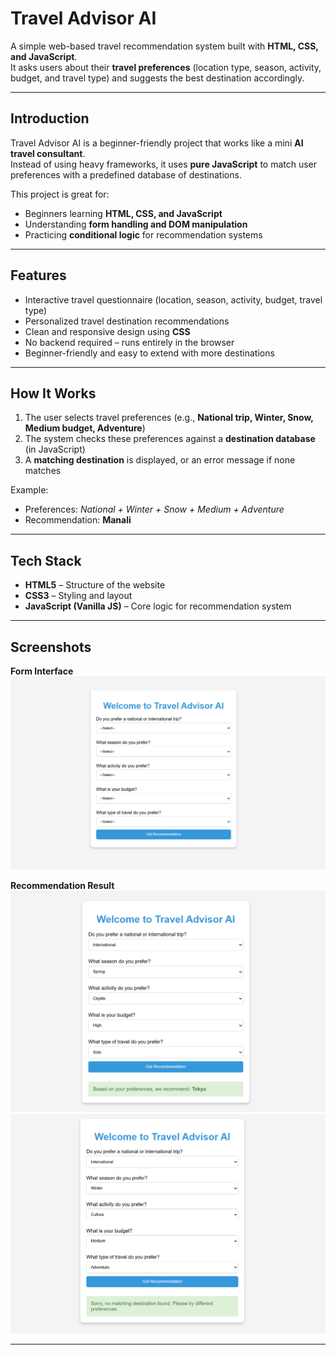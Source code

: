 #  Travel Advisor AI  

A simple web-based travel recommendation system built with **HTML, CSS, and JavaScript**.  
It asks users about their **travel preferences** (location type, season, activity, budget, and travel type) and suggests the best destination accordingly.  

---

## Introduction  

Travel Advisor AI is a beginner-friendly project that works like a mini **AI travel consultant**.  
Instead of using heavy frameworks, it uses **pure JavaScript** to match user preferences with a predefined database of destinations.  

This project is great for:  
- Beginners learning **HTML, CSS, and JavaScript**  
- Understanding **form handling and DOM manipulation**  
- Practicing **conditional logic** for recommendation systems  

---

## Features  

- Interactive travel questionnaire (location, season, activity, budget, travel type)  
- Personalized travel destination recommendations  
- Clean and responsive design using **CSS**  
- No backend required – runs entirely in the browser  
- Beginner-friendly and easy to extend with more destinations  

---

## How It Works  

1. The user selects travel preferences (e.g., **National trip, Winter, Snow, Medium budget, Adventure**)  
2. The system checks these preferences against a **destination database** (in JavaScript)  
3. A **matching destination** is displayed, or an error message if none matches  

Example:  
- Preferences: *National + Winter + Snow + Medium + Adventure*  
- Recommendation: **Manali**   

---

## Tech Stack  

- **HTML5** – Structure of the website  
- **CSS3** – Styling and layout  
- **JavaScript (Vanilla JS)** – Core logic for recommendation system  

---

## Screenshots  

**Form Interface**  
![Form Screenshot](form.png)  

**Recommendation Result**  
![Result1 Screenshot](result1.png) 
![Result2 Screenshot](result2.png)  


---

